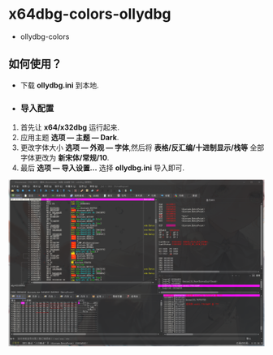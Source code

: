 # x64dbg-colors-ollydbg
- ollydbg-colors
## 如何使用？
  
- 下载 __ollydbg.ini__ 到本地.
- ### 导入配置
1. 首先让 __x64/x32dbg__ 运行起来.
2. 应用主题 __选项 — 主题 — Dark__.
3. 更改字体大小 __选项 — 外观 — 字体__,然后将 __表格/反汇编/十进制显示/栈等__ 全部字体更改为 __新宋体/常规/10__.
4. 最后 __选项 — 导入设置...__ 选择 __ollydbg.ini__ 导入即可.


![image](https://github.com/XLjiangA/x64dbg-colors-ollydbg/blob/main/20210907230112.png)
